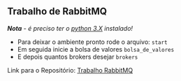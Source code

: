 ## Trabalho de RabbitMQ

_**Nota** - é preciso ter o [python 3.X](https://www.python.org/downloads/) instalado!_

- Para deixar o ambiente pronto rode o arquivo: `start`
- Em seguida inicie a bolsa de valores `bolsa_de_valores`
- E depois quantos brokers desejar `brokers`

Link para o Repositório: [Trabalho RabbitMQ](https://github.com/H1bertto/Trabalho-de-RabbitMQ)